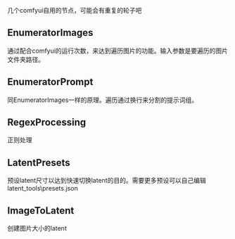 几个comfyui自用的节点，可能会有重复的轮子吧

## EnumeratorImages

通过配合comfyui的运行次数，来达到遍历图片的功能。输入参数是要遍历的图片文件夹路径。

## EnumeratorPrompt

同EnumeratorImages一样的原理。遍历通过换行来分割的提示词组。

## RegexProcessing

正则处理

## LatentPresets

预设latent尺寸以达到快速切换latent的目的。需要更多预设可以自己编辑latent_tools\presets.json

## ImageToLatent  

创建图片大小的latent